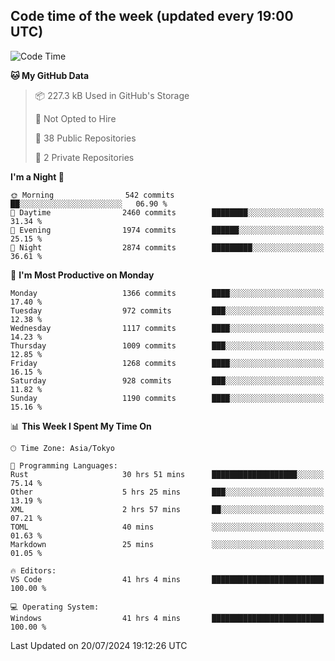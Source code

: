 ## Code time of the week (updated every 19:00 UTC)

<!--START_SECTION:waka-->
![Code Time](http://img.shields.io/badge/Code%20Time-3%2C477%20hrs%2031%20mins-blue)

**🐱 My GitHub Data** 

> 📦 227.3 kB Used in GitHub's Storage 
 > 
> 🚫 Not Opted to Hire
 > 
> 📜 38 Public Repositories 
 > 
> 🔑 2 Private Repositories 
 > 
**I'm a Night 🦉** 

```text
🌞 Morning                542 commits         ██░░░░░░░░░░░░░░░░░░░░░░░   06.90 % 
🌆 Daytime                2460 commits        ████████░░░░░░░░░░░░░░░░░   31.34 % 
🌃 Evening                1974 commits        ██████░░░░░░░░░░░░░░░░░░░   25.15 % 
🌙 Night                  2874 commits        █████████░░░░░░░░░░░░░░░░   36.61 % 
```
📅 **I'm Most Productive on Monday** 

```text
Monday                   1366 commits        ████░░░░░░░░░░░░░░░░░░░░░   17.40 % 
Tuesday                  972 commits         ███░░░░░░░░░░░░░░░░░░░░░░   12.38 % 
Wednesday                1117 commits        ████░░░░░░░░░░░░░░░░░░░░░   14.23 % 
Thursday                 1009 commits        ███░░░░░░░░░░░░░░░░░░░░░░   12.85 % 
Friday                   1268 commits        ████░░░░░░░░░░░░░░░░░░░░░   16.15 % 
Saturday                 928 commits         ███░░░░░░░░░░░░░░░░░░░░░░   11.82 % 
Sunday                   1190 commits        ████░░░░░░░░░░░░░░░░░░░░░   15.16 % 
```


📊 **This Week I Spent My Time On** 

```text
🕑︎ Time Zone: Asia/Tokyo

💬 Programming Languages: 
Rust                     30 hrs 51 mins      ███████████████████░░░░░░   75.14 % 
Other                    5 hrs 25 mins       ███░░░░░░░░░░░░░░░░░░░░░░   13.19 % 
XML                      2 hrs 57 mins       ██░░░░░░░░░░░░░░░░░░░░░░░   07.21 % 
TOML                     40 mins             ░░░░░░░░░░░░░░░░░░░░░░░░░   01.63 % 
Markdown                 25 mins             ░░░░░░░░░░░░░░░░░░░░░░░░░   01.05 % 

🔥 Editors: 
VS Code                  41 hrs 4 mins       █████████████████████████   100.00 % 

💻 Operating System: 
Windows                  41 hrs 4 mins       █████████████████████████   100.00 % 
```


 Last Updated on 20/07/2024 19:12:26 UTC
<!--END_SECTION:waka-->